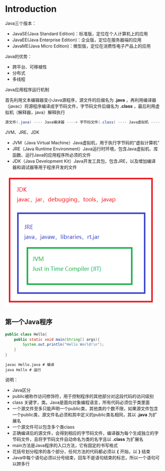 # Introduction

Java三个版本：

- JavaSE(Java Standard Edition)：标准版，定位在个人计算机上的应用
- JavaEE(Java Enterprise Edition)：企业版，定位在服务器端的应用
- JavaME(Java Micro Edition)：微型版，定位在消费性电子产品上的应用

Java的优势：

- 跨平台、可移植性
- 分布式
- 多线程

Java应用程序运行机制

首先利用文本编辑器变小Java源程序，源文件的后缀名为 __.java__ ，再利用编译器（javac）将源程序编译成字节码文件，字节码文件后缀名为 __.class__ ，最后利用虚拟机（解释器，java）解释执行

```java
源文件(.java) ---- Java编译器 ----> 字节码文件(.class) ---- Java虚拟机 ----> 解释执行
```

JVM、JRE、JDK

- JVM（Java Virtual Machine）Java虚拟机，用于执行字节码的“虚拟计算机”
- JRE（Java Runtime Environment）Java运行时环境，包含Java虚拟机、库函数、运行Java的应用程序所必须的文件
- JDK（Java Development Kit）Java开发工具包，包含JRE，以及增加编译器和调试器等用于程序开发的文件

![JDK, JRE, JVM](image/JDKJREJVM.png)

## 第一个Java程序

```java
public class Hello{
    public static void main(String[] args){
        System.out.println("Hello World!\n");
    }
}
```

```shell
javac Hello.java # 编译
java Hello # 运行
```

说明：

- Java区分
- public被称作访问修饰符，用于控制程序的其他部分对这段代码的访问级别
- class 关键字，类。Java是面向对象编程语言，所有代码必须位于类里面
- 一个源文件至多只能声明一个public类，其他类的个数不限，如果源文件包含一个public类，源文件名必须和其中定义的public类名相同，其以 __.java__ 为扩展名
- 一个源文件可以包含多个类class
- 正确编译后的源文件，会得到相应的字节码文件，编译器为每个生成独立的字节码文件，且将字节码文件自动命名为类的名字且以 __.class__ 为扩展名
- main方法是Java程序的入口方法，它有固定的书写格式
- 花括号划分程序的各个部分，任何方法的代码都必须以 __{__ 开始，以 __}__ 结束
- Java中每个语句必须以分号结束，回车不是语句结束的标志，所以一个语句可以跨多行